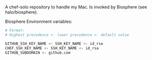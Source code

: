 A chef-solo repository to handle my Mac.
Is invoked by Biosphere (see halo/biosphere).

Biosphere Environment variables:

```bash
# Format:
# Highest precedence <- lower precedence <- default value

GITHUB_SSH_KEY_NAME <- SSH_KEY_NAME <- id_rsa
CHEF_SSH_KEY_NAME <- SSH_KEY_NAME <- id_rsa
GITHUB_SUBDOMAIN <- github.com
```
